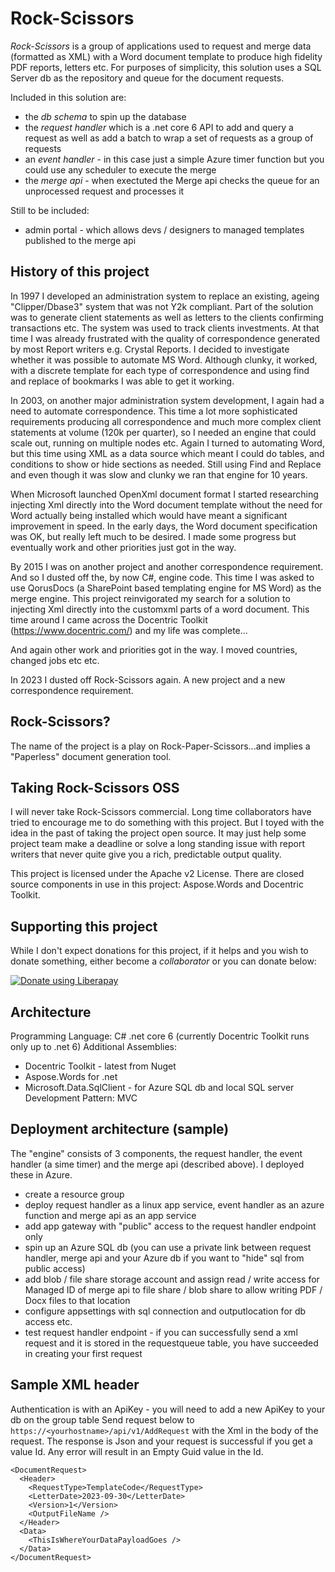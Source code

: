 # Rock-Scissors

_Rock-Scissors_ is a group of applications used to request and merge data (formatted as XML) with a Word document template to produce high fidelity PDF reports, letters etc. For purposes of simplicity, this solution uses a SQL Server db as the repository and queue for the document requests.

Included in this solution are:
- the _db schema_ to spin up the database
- the _request handler_ which is a .net core 6 API to add and query a request as well as add a batch to wrap a set of requests as a group of requests
- an _event handler_ - in this case just a simple Azure timer function but you could use any scheduler to execute the merge
- the _merge api_ - when exectuted the Merge api checks the queue for an unprocessed request and processes it

Still to be included:
- admin portal - which allows devs / designers to managed templates published to the merge api

## History of this project
In 1997 I developed an administration system to replace an existing, ageing "Clipper/Dbase3" system that was not Y2k compliant. Part of the solution was to generate client statements as well as letters to the clients confirming transactions etc. The system was used to track clients investments. At that time I was already frustrated with the quality of correspondence generated by most Report writers e.g. Crystal Reports. I decided to investigate whether it was possible to automate MS Word. Although clunky, it worked, with a discrete template for each type of correspondence and using find and replace of bookmarks I was able to get it working.

In 2003, on another major administration system development, I again had a need to automate correspondence. This time a lot more sophisticated requirements producing all correspondence and much more complex client statements at volume (120k per quarter), so I needed an engine that could scale out, running on multiple nodes etc. Again I turned to automating Word, but this time using XML as a data source which meant I could do tables, and conditions to show or hide sections as needed. Still using Find and Replace and even though it was slow and clunky we ran that engine for 10 years.

When Microsoft launched OpenXml document format I started researching injecting Xml directly into the Word document template without the need for Word actually being installed which would have meant a significant improvement in speed. In the early days, the Word document specification was OK, but really left much to be desired. I made some progress but eventually work and other priorities just got in the way.

By 2015 I was on another project and another correspondence requirement. And so I dusted off the, by now C#, engine code. This time I was asked to use QorusDocs (a SharePoint based templating engine for MS Word) as the merge engine. This project reinvigorated my search for a solution to injecting Xml directly into the customxml parts of a word document. This time around I came across the Docentric Toolkit (https://www.docentric.com/) and my life was complete...

And again other work and priorities got in the way. I moved countries, changed jobs etc etc.

In 2023 I dusted off Rock-Scissors again. A new project and a new correspondence requirement.

## Rock-Scissors?
The name of the project is a play on Rock-Paper-Scissors...and implies a "Paperless" document generation tool.

## Taking Rock-Scissors OSS
I will never take Rock-Scissors commercial. Long time collaborators have tried to encourage me to do something with this project. But I toyed with the idea in the past of taking the project open source. It may just help some project team make a deadline or solve a long standing issue with report writers that never quite give you a rich, predictable output quality.

This project is licensed under the Apache v2 License. There are closed source components in use in this project: Aspose.Words and Docentric Toolkit.

## Supporting this project
While I don't expect donations for this project, if it helps and you wish to donate something, either become a _collaborator_ or you can donate below:

<noscript><a href="https://liberapay.com/shane.aboyne/donate"><img alt="Donate using Liberapay" src="https://liberapay.com/assets/widgets/donate.svg"></a></noscript>

## Architecture
Programming Language: C# .net core 6 (currently Docentric Toolkit runs only up to .net 6)
Additional Assemblies:
- Docentric Toolkit - latest from Nuget
- Aspose.Words for .net 
- Microsoft.Data.SqlClient - for Azure SQL db and local SQL server
Development Pattern: MVC

## Deployment architecture (sample)
The "engine" consists of 3 components, the request handler, the event handler (a sime timer) and the merge api (described above). I deployed these in Azure. 

- create a resource group
- deploy request handler as a linux app service, event handler as an azure function and merge api as an app service
- add app gateway with "public" access to the request handler endpoint only
- spin up an Azure SQL db (you can use a private link between request handler, merge api and your Azure db if you want to "hide" sql from public access)
- add blob / file share storage account and assign read / write access for Managed ID of merge api to file share / blob share to allow writing PDF / Docx files to that location
- configure appsettings with sql connection and outputlocation for db access etc.
- test request handler endpoint - if you can successfully send a xml request and it is stored in the requestqueue table, you have succeeded in creating your first request

## Sample XML header
Authentication is with an ApiKey - you will need to add a new ApiKey to your db on the group table
Send request below to ```https://<yourhostname>/api/v1/AddRequest``` with the Xml in the body of the request. The response is Json and your request is successful if you get a value Id. Any error will result in an Empty Guid value in the Id.

```
<DocumentRequest>
  <Header>
    <RequestType>TemplateCode</RequestType>
    <LetterDate>2023-09-30</LetterDate>
    <Version>1</Version>
    <OutputFileName />
  </Header>
  <Data>
    <ThisIsWhereYourDataPayloadGoes />
  </Data>
</DocumentRequest>
```
